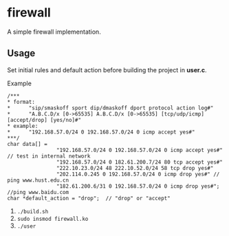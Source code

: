 # firewall

A simple firewall implementation.

## Usage  

Set initial rules and default action before building the project in **user.c**.

Example  

```
/***
* format:
*      "sip/smaskoff sport dip/dmaskoff dport protocol action log#"
*      "A.B.C.D/x [0->65535] A.B.C.D/x [0->65535] [tcp/udp/icmp] [accept/drop] [yes/no]#"
* example:
*      "192.168.57.0/24 0 192.168.57.0/24 0 icmp accept yes#"
***/
char data[] = 
                "192.168.57.0/24 0 192.168.57.0/24 0 icmp accept yes#" // test in internal network 
                "192.168.57.0/24 0 182.61.200.7/24 80 tcp accept yes#"
                "222.10.23.0/24 48 222.10.52.0/24 58 tcp drop yes#"
                "202.114.0.245 0 192.168.57.0/24 0 icmp drop yes#" // ping www.hust.edu.cn
                "182.61.200.6/31 0 192.168.57.0/24 0 icmp drop yes#"; //ping www.baidu.com
char *default_action = "drop";  // "drop" or "accept"
```

1. `./build.sh`  
2. `sudo insmod firewall.ko`  
3. `./user`  
